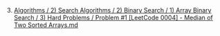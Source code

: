 ## <a href="https://github.com/alvarosf07/computer-science-DSA/blob/master/3)%20Algorithms/2)%20Search%20Algorithms/2)%20Binary%20Search/1)%20Array%20Binary%20Search/3)%20Hard%20Problems/Problem%20%231%20%5BLeetCode%200004%5D%20-%20Median%20of%20Two%20Sorted%20Arrays.md"> 
3) Algorithms / 2) Search Algorithms / 2) Binary Search / 1) Array Binary Search / 3) Hard Problems / Problem #1 [LeetCode 0004] - Median of Two Sorted Arrays.md </a>
